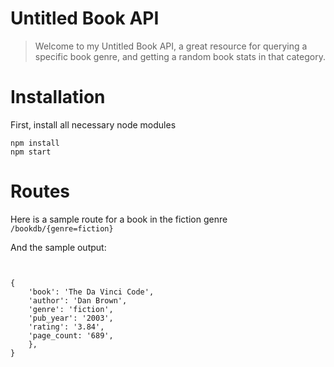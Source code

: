 # Untitled Book API

> Welcome to my Untitled Book API, a great resource for querying a specific book genre, and getting a random book stats in that category.

# Installation
First, install all necessary node modules
```
npm install
npm start
```

# Routes
Here is a sample route for a book in the fiction genre
<br>
```/bookdb/{genre=fiction} ```

And the sample output:
```


{
    'book': 'The Da Vinci Code',
    'author': 'Dan Brown',
    'genre': 'fiction',
    'pub_year': '2003',
    'rating': '3.84',
    'page_count: '689',
    },
}




```

